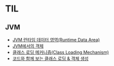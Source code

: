 # TIL

## JVM

- [JVM 런타임 데이터 영역(Runtime Data Area)](/Java/JVM/Runtime-Data-Area.md)
- [JVM에서의 객체](/Java/JVM/Objects-in-the-JVM.md)
- [클래스 로딩 메커니즘(Class Loading Mechanism)](/Java/JVM/Class-Loading-Mechanism.md)
- [코드와 함께 보는 클래스 로딩 & 객체 생성](/Java/JVM/Class-Loading-and-Object-With-Code.md)
